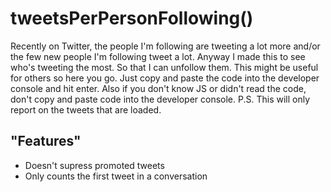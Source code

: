 # tweetsPerPersonFollowing()
Recently on Twitter, the people I'm following are tweeting a lot more and/or the few new people I'm following tweet a lot. Anyway I made this to see who's tweeting the most. So that I can unfollow them. This might be useful for others so here you go. Just copy and paste the code into the developer console and hit enter. Also if you don't know JS or didn't read the code, don't copy and paste code into the developer console. P.S. This will only report on the tweets that are loaded.

## "Features"
* Doesn't supress promoted tweets
* Only counts the first tweet in a conversation
